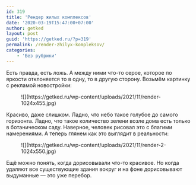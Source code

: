 ```yaml
---
id: 319
title: 'Рендер жилых комплексов'
date: '2020-03-19T15:47:00+07:00'
author: getked
layout: post
guid: 'https://getked.ru/?p=319'
permalink: /render-zhilyx-kompleksov/
categories:
    - 'Без рубрики'
---
```


Есть правда, есть ложь. А между ними что-то серое, которое по яркости отклоняется то в одну, то в другую сторону. Возьмём картинку с рекламой новостройки:

<figure class="wp-block-image size-large">![](https://getked.ru/wp-content/uploads/2021/11/render-1024x455.jpg)</figure>Красиво, даже слишком. Ладно, что небо такое голубое до самого горизонта. Ладно, что такое количество зелени возле дома есть только в ботаническом саду. Наверное, человек рисовал это с благими намерениями. А теперь глянем как это выглядит в реальности:

<figure class="wp-block-image size-large">![](https://getked.ru/wp-content/uploads/2021/11/render-2-1024x550.jpg)</figure>Ещё можно понять, когда дорисовывали что-то красивое. Но когда удаляют все существующие здания вокруг и на фоне дорисовывают выдуманные — это уже перебор.